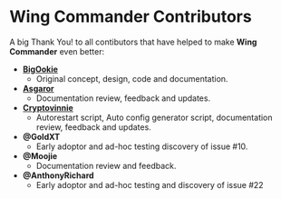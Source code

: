 # Wing Commander Contributors
A big Thank You! to all contibutors that have helped to make **Wing Commander** even better:

- **[BigOokie](https://github.com/BigOokie)**
    - Original concept, design, code and documentation.
- **[Asgaror](https://github.com/Asgaror)**
    - Documentation review, feedback and updates.
- **[Cryptovinnie](https://github.com/Cryptovinnie)**
    - Autorestart script, Auto config generator script, documentation review, feedback and updates.
- **@GoldXT**
    - Early adoptor and ad-hoc testing discovery of issue #10.
- **@Moojie**
    - Documentation review and feedback.
- **@AnthonyRichard**
    - Early adoptor and ad-hoc testing and discovery of issue #22

